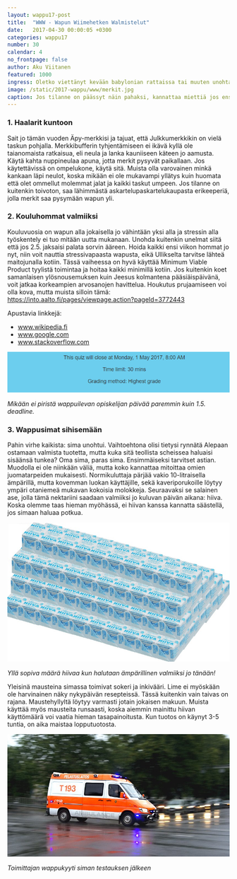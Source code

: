 ```yaml
---
layout: wappu17-post
title:  "WWW - Wapun Wiimehetken Walmistelut"
date:   2017-04-30 00:00:05 +0300
categories: wappu17
number: 30
calendar: 4
no_frontpage: false
author: Aku Viitanen
featured: 1000
ingress: Oletko viettänyt kevään babylonian rattaissa tai muuten unohtanut seurata kalenterin kulkua? Pääsikö wappu, kaikesta toitotuksestaan huolimatta yllättämään? Ei hätää, sillä wappu on loppujen lopuksi mielentila (eikä onneksi säätila) ja itse juhlapäiviin kerkeää vielä valmistautua vallan mainiosti. Alla kolme vinkkiä miten kerkeät vielä wappuveturin kyytin, eikä tarvitse saapua resiinalla perästä.
image: /static/2017-wappu/www/merkit.jpg
caption: Jos tilanne on päässyt näin pahaksi, kannattaa miettiä jos ensi vuonna hommat hoitaisi ajoissa.
---
```


### 1. Haalarit kuntoon

Sait jo tämän vuoden Äpy-merkkisi ja tajuat, että Julkkumerkkikin on vielä taskun pohjalla. Merkkibufferin tyhjentämiseen ei ikävä kyllä ole taianomaista ratkaisua, eli neula ja lanka kauniiseen käteen jo aamusta. Käytä kahta nuppineulaa apuna, jotta merkit pysyvät paikallaan. Jos käytettävissä on ompelukone, käytä sitä. Muista olla varovainen minkä kankaan läpi neulot, koska mikään ei ole mukavampi yllätys kuin huomata että olet ommellut molemmat jalat ja kaikki taskut umpeen. Jos tilanne on kuitenkin toivoton, saa lähimmästä askartelupaskartelukaupasta erikeeperiä, jolla merkit saa pysymään wapun yli.

### 2. Kouluhommat valmiiksi

Kouluvuosia on wapun alla jokaisella jo vähintään yksi alla ja stressin alla työskentely ei tuo mitään uutta mukanaan. Unohda kuitenkin unelmat siitä että jos 2.5. jaksaisi palata sorvin ääreen. Hoida kaikki ensi viikon hommat jo nyt, niin voit nauttia stressivapaasta wapusta, eikä Ullikselta tarvitse lähteä maitojunalla kotiin. Tässä vaiheessa on hyvä käyttää Minimum Viable Product tyylistä toimintaa ja hoitaa kaikki minimillä kotiin. Jos kuitenkin koet samanlaisen ylösnousemuksen kuin Jeesus kolmantena pääsiäispäivänä, voit jatkaa korkeampien arvosanojen havittelua. Houkutus prujaamiseen voi olla kova, mutta muista silloin tämä: https://into.aalto.fi/pages/viewpage.action?pageId=3772443

Apustavia linkkejä:
- www.wikipedia.fi
- www.google.com
- www.stackoverflow.com

![Dedikset](/static/2017-wappu/www/dedis.PNG)

*Mikään ei piristä wappuilevan opiskelijan päivää paremmin kuin 1.5. deadline.*

### 3. Wappusimat sihisemään

Pahin virhe kaikista: sima unohtui. Vaihtoehtona olisi tietysi rynnätä Alepaan ostamaan valmista tuotetta, mutta kuka sitä teollista scheissea haluaisi sisäänsä tunkea? Oma sima, paras sima. Ensimmäiseksi tarvitset astian. Muodolla ei ole niinkään väliä, mutta koko kannattaa mitoittaa omien juomatarpeiden mukaisesti. Normikuluttaja pärjää vakio 10-litraisella ämpärillä, mutta kovemman luokan käyttäjille, sekä kaveriporukoille löytyy ympäri otaniemeä mukavan kokoisia molokkeja. Seuraavaksi se salainen ase, jolla tämä nektariini saadaan valmiiksi jo kuluvan päivän aikana: hiiva. Koska olemme taas hieman myöhässä, ei hiivan kanssa kannatta säästellä, jos simaan haluaa potkua.

![Hiiva](/static/2017-wappu/www/hiiva.jpg)

*Yllä sopiva määrä hiivaa kun halutaan ämpärillinen valmiiksi jo tänään!*

Yleisinä mausteina simassa toimivat sokeri ja inkivääri. Lime ei myöskään ole harvinainen näky nykypäivän resepteissä. Tässä kuitenkin vain taivas on rajana. Maustehyllyltä löytyy varmasti jotain jokaisen makuun. Muista käyttää myös mausteita runsaasti, koska aiemmin mainittu hiivan käyttömäärä voi vaatia hieman tasapainoitusta. Kun tuotos on käynyt 3-5 tuntia, on aika maistaa lopputuotosta.

![Lanssi](/static/2017-wappu/www/lanssi.jpg)

*Toimittajan wappukyyti siman testauksen jälkeen*

